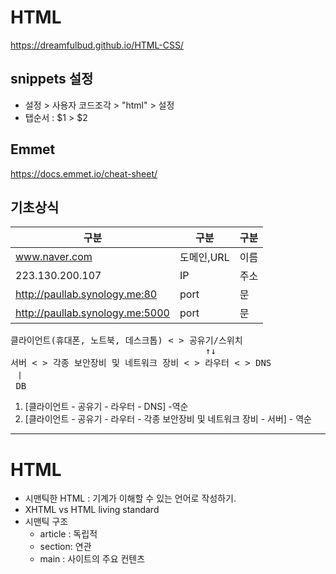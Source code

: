 # HTML

https://dreamfulbud.github.io/HTML-CSS/

## snippets 설정

- 설정 > 사용자 코드조각 > "html" > 설정
- 탭순서 : $1 > $2

## Emmet

https://docs.emmet.io/cheat-sheet/

## 기초상식

| 구분                            | 구분       | 구분 |
| ------------------------------- | ---------- | ---- |
| www.naver.com                   | 도메인,URL | 이름 |
| 223.130.200.107                 | IP         | 주소 |
| http://paullab.synology.me:80   | port       | 문   |
| http://paullab.synology.me:5000 | port       | 문   |

<pre>
클라이언트(휴대폰, 노트북, 데스크톱) < > 공유기/스위치
                                     ↑↓
서버 < > 각종 보안장비 및 네트워크 장비 < > 라우터 < > DNS
 ㅣ
 DB
</pre>

1. [클라이언트 - 공유기 - 라우터 - DNS] -역순
2. [클라이언트 - 공유기 - 라우터 - 각종 보안장비 및 네트워크 장비 - 서버] - 역순

---

# HTML

- 시맨틱한 HTML : 기계가 이해할 수 있는 언어로 작성하기.
- XHTML vs HTML living standard
- 시맨틱 구조
  - article : 독립적
  - section: 연관
  - main : 사이트의 주요 컨텐츠
